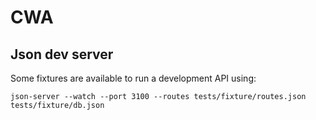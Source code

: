 # CWA


## Json dev server

Some fixtures are available to run a development API using:

```
json-server --watch --port 3100 --routes tests/fixture/routes.json tests/fixture/db.json
```

